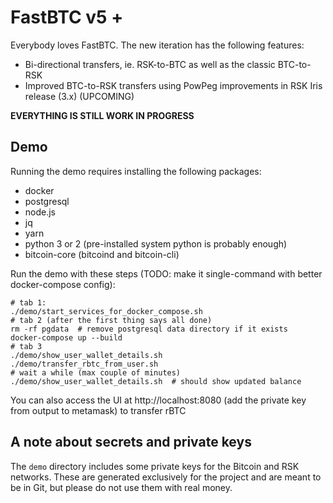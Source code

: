 FastBTC v5 +
============

Everybody loves FastBTC. The new iteration has the following features:

- Bi-directional transfers, ie. RSK-to-BTC as well as the classic BTC-to-RSK
- Improved BTC-to-RSK transfers using PowPeg improvements in RSK Iris release (3.x) (UPCOMING)

**EVERYTHING IS STILL WORK IN PROGRESS**

Demo
----

Running the demo requires installing the following packages:
- docker
- postgresql
- node.js
- jq
- yarn
- python 3 or 2 (pre-installed system python is probably enough)
- bitcoin-core (bitcoind and bitcoin-cli)

Run the demo with these steps (TODO: make it single-command with better docker-compose config):

```
# tab 1:
./demo/start_services_for_docker_compose.sh
# tab 2 (after the first thing says all done)
rm -rf pgdata  # remove postgresql data directory if it exists
docker-compose up --build
# tab 3
./demo/show_user_wallet_details.sh
./demo/transfer_rbtc_from_user.sh
# wait a while (max couple of minutes)
./demo/show_user_wallet_details.sh  # should show updated balance
```

You can also access the UI at http://localhost:8080 (add the private key from output to metamask)
to transfer rBTC

A note about secrets and private keys
-------------------------------------

The `demo` directory includes some private keys for the Bitcoin and RSK networks. These are generated
exclusively for the project and are meant to be in Git, but please do not use them with real money.
